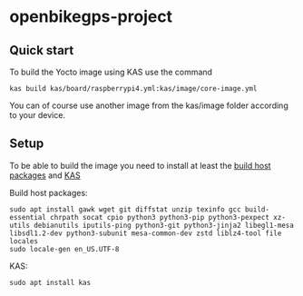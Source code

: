 # openbikegps-project

## Quick start

To build the Yocto image using KAS use the command
```
kas build kas/board/raspberrypi4.yml:kas/image/core-image.yml
```
You can of course use another image from the kas/image folder according to your device.

## Setup

To be able to build the image you need to install at least the [build host packages](https://docs.yoctoproject.org/brief-yoctoprojectqs/index.html#build-host-packages) and [KAS](https://github.com/siemens/kas)

Build host packages:
```
sudo apt install gawk wget git diffstat unzip texinfo gcc build-essential chrpath socat cpio python3 python3-pip python3-pexpect xz-utils debianutils iputils-ping python3-git python3-jinja2 libegl1-mesa libsdl1.2-dev python3-subunit mesa-common-dev zstd liblz4-tool file locales
sudo locale-gen en_US.UTF-8
```

KAS:
```
sudo apt install kas
```
